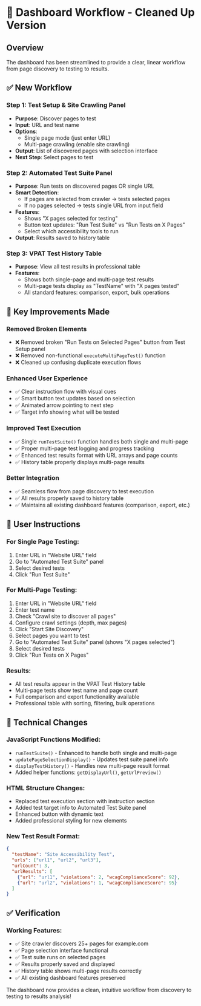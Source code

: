 # 🎯 Dashboard Workflow - Cleaned Up Version

## Overview
The dashboard has been streamlined to provide a clear, linear workflow from page discovery to testing to results.

## ✅ **New Workflow**

### **Step 1: Test Setup & Site Crawling Panel**
- **Purpose**: Discover pages to test
- **Input**: URL and test name
- **Options**: 
  - Single page mode (just enter URL)
  - Multi-page crawling (enable site crawling)
- **Output**: List of discovered pages with selection interface
- **Next Step**: Select pages to test

### **Step 2: Automated Test Suite Panel**  
- **Purpose**: Run tests on discovered pages OR single URL
- **Smart Detection**: 
  - If pages are selected from crawler → tests selected pages
  - If no pages selected → tests single URL from input field
- **Features**:
  - Shows "X pages selected for testing" 
  - Button text updates: "Run Test Suite" vs "Run Tests on X Pages"
  - Select which accessibility tools to run
- **Output**: Results saved to history table

### **Step 3: VPAT Test History Table**
- **Purpose**: View all test results in professional table
- **Features**:
  - Shows both single-page and multi-page test results
  - Multi-page tests display as "TestName" with "X pages tested"
  - All standard features: comparison, export, bulk operations

## 🔧 **Key Improvements Made**

### **Removed Broken Elements**
- ❌ Removed broken "Run Tests on Selected Pages" button from Test Setup panel
- ❌ Removed non-functional `executeMultiPageTest()` function
- ❌ Cleaned up confusing duplicate execution flows

### **Enhanced User Experience**
- ✅ Clear instruction flow with visual cues
- ✅ Smart button text updates based on selection
- ✅ Animated arrow pointing to next step
- ✅ Target info showing what will be tested

### **Improved Test Execution**
- ✅ Single `runTestSuite()` function handles both single and multi-page
- ✅ Proper multi-page test logging and progress tracking  
- ✅ Enhanced test results format with URL arrays and page counts
- ✅ History table properly displays multi-page results

### **Better Integration**
- ✅ Seamless flow from page discovery to test execution
- ✅ All results properly saved to history table
- ✅ Maintains all existing dashboard features (comparison, export, etc.)

## 🎯 **User Instructions**

### **For Single Page Testing:**
1. Enter URL in "Website URL" field
2. Go to "Automated Test Suite" panel  
3. Select desired tests
4. Click "Run Test Suite"

### **For Multi-Page Testing:**
1. Enter URL in "Website URL" field
2. Enter test name
3. Check "Crawl site to discover all pages"
4. Configure crawl settings (depth, max pages)
5. Click "Start Site Discovery"
6. Select pages you want to test
7. Go to "Automated Test Suite" panel (shows "X pages selected")
8. Select desired tests  
9. Click "Run Tests on X Pages"

### **Results:**
- All test results appear in the VPAT Test History table
- Multi-page tests show test name and page count
- Full comparison and export functionality available
- Professional table with sorting, filtering, bulk operations

## 🚀 **Technical Changes**

### **JavaScript Functions Modified:**
- `runTestSuite()` - Enhanced to handle both single and multi-page
- `updatePageSelectionDisplay()` - Updates test suite panel info
- `displayTestHistory()` - Handles new multi-page result format
- Added helper functions: `getDisplayUrl()`, `getUrlPreview()`

### **HTML Structure Changes:**
- Replaced test execution section with instruction section
- Added test target info to Automated Test Suite panel
- Enhanced button with dynamic text
- Added professional styling for new elements

### **New Test Result Format:**
```json
{
  "testName": "Site Accessibility Test",
  "urls": ["url1", "url2", "url3"],
  "urlCount": 3,
  "urlResults": [
    {"url": "url1", "violations": 2, "wcagComplianceScore": 92},
    {"url": "url2", "violations": 1, "wcagComplianceScore": 95}
  ]
}
```

## ✅ **Verification**

### **Working Features:**
- ✅ Site crawler discovers 25+ pages for example.com  
- ✅ Page selection interface functional
- ✅ Test suite runs on selected pages
- ✅ Results properly saved and displayed
- ✅ History table shows multi-page results correctly
- ✅ All existing dashboard features preserved

The dashboard now provides a clean, intuitive workflow from discovery to testing to results analysis! 